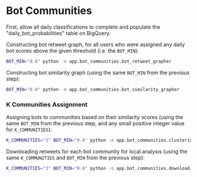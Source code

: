 # Bot Communities

First, allow all daily classifications to complete and populate the "daily_bot_probabilities" table on BigQuery.

Constructing bot retweet graph, for all users who were assigned any daily bot scores above the given threshold (i.e. the `BOT_MIN`):

```sh
BOT_MIN="0.8" python -m app.bot_communities.bot_retweet_grapher
```

Constructing bot similarity graph (using the same `BOT_MIN` from the previous step):

```sh
BOT_MIN="0.8" python -m app.bot_communities.bot_similarity_grapher
```

### K Communities Assignment

Assigning bots to communities based on their similarity scores (using the same `BOT_MIN` from the previous step, and any small positive integer value for `K_COMMUNITIES`):

```sh
K_COMMUNITIES="3" BOT_MIN="0.8" python -m app.bot_communities.clustering
```

Downloading retweets for each bot community for local analysis (using the same `K_COMMUNITIES` and `BOT_MIN` from the previous step):

```sh
K_COMMUNITIES="3" BOT_MIN="0.8" python -m app.bot_communities.download_retweets
```
